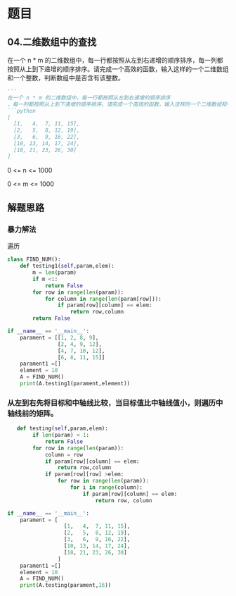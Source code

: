 # 题目
## 04.二维数组中的查找
在一个 n * m 的二维数组中，每一行都按照从左到右递增的顺序排序，每一列都按照从上到下递增的顺序排序。请完成一个高效的函数，输入这样的一个二维数组和一个整数，判断数组中是否含有该整数。
```python
'''
在一个 n * m 的二维数组中，每一行都按照从左到右递增的顺序排序
，每一列都按照从上到下递增的顺序排序。请完成一个高效的函数，输入这样的一个二维数组和一个整数，判断数组中是否含有该整数。
```python
[
  [1,   4,  7, 11, 15],
  [2,   5,  8, 12, 19],
  [3,   6,  9, 16, 22],
  [10, 13, 14, 17, 24],
  [18, 21, 23, 26, 30]
]
```
0 <= n <= 1000

0 <= m <= 1000

## 解题思路
### 暴力解法
遍历
```python
class FIND_NUM():
    def testing1(self,param,elem):
        m = len(param)
        if m <1:
            return False
        for row in range(len(param)):
            for column in range(len(param[row])):
                if param[row][column] == elem:
                    return row,column
        return False

if __name__ == '__main__':
    parament = [[1, 2, 8, 9],
                [2, 4, 9, 12],
                [4, 7, 10, 12],
                [6, 8, 11, 15]]
    parament1 =[]
    element = 10
    A = FIND_NUM()
    print(A.testing1(parament,element))
```
### 从左到右先将目标和中轴线比较，当目标值比中轴线值小，则遍历中轴线前的矩阵。
```python
   def testing(self,param,elem):
        if len(param) < 1:
            return False
        for row in range(len(param)):
            column = row
            if param[row][column] == elem:
                return row,column
            if param[row][row] >elem:
                for row in range(len(param)):
                    for i in range(column):
                        if param[row][column] == elem:
                            return row, column

if __name__ == '__main__':
    parament = [
                  [1,   4,  7, 11, 15],
                  [2,   5,  8, 12, 19],
                  [3,   6,  9, 16, 22],
                  [10, 13, 14, 17, 24],
                  [18, 21, 23, 26, 30]
                ]
    parament1 =[]
    element = 10
    A = FIND_NUM()
    print(A.testing(parament,16))
```
